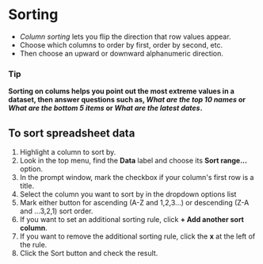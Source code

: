 # Sorting
- _Column sorting_ lets you flip the direction that row values appear.
- Choose which columns to order by first, order by second, etc.
- Then choose an upward or downward alphanumeric direction.

### Tip
__Sorting on colums helps you point out the most extreme values in a dataset, then answer questions such as, _What are the top 10 names_ or _What are the bottom 5 items_ or _What are the latest dates_.__

## To sort spreadsheet data
1. Highlight a column to sort by.
2. Look in the top menu, find the __Data__ label and choose its __Sort range...__ option.
3. In the prompt window, mark the checkbox if your column's first row is a title.
4. Select the column you want to sort by in the dropdown options list
5. Mark either button for ascending (A-Z and 1,2,3...) or descending (Z-A and ...3,2,1) sort order.
6. If you want to set an additional sorting rule, click __+ Add another sort column__.
7. If you want to remove the additional sorting rule, click the __x__ at the left of the rule.
8. Click the Sort button and check the result.
